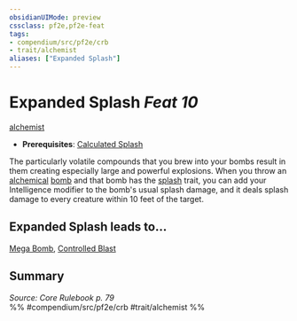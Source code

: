 ```yaml
---
obsidianUIMode: preview
cssclass: pf2e,pf2e-feat
tags:
- compendium/src/pf2e/crb
- trait/alchemist
aliases: ["Expanded Splash"]
---
```

# Expanded Splash  *Feat 10*  
[alchemist](../../Rules/traits/alchemist.md)  

- **Prerequisites**: [Calculated Splash](calculated-splash.md)

The particularly volatile compounds that you brew into your bombs result in them creating especially large and powerful explosions. When you throw an [alchemical](../../Rules/traits/alchemical.md) [bomb](../../Rules/traits/bomb.md) and that bomb has the [splash](../../Rules/traits/splash.md) trait, you can add your Intelligence modifier to the bomb's usual splash damage, and it deals splash damage to every creature within 10 feet of the target.

## Expanded Splash leads to...

[Mega Bomb](mega-bomb.md), [Controlled Blast](controlled-blast-g-g.md)

## Summary

*Source: Core Rulebook p. 79*  
%% #compendium/src/pf2e/crb #trait/alchemist %%